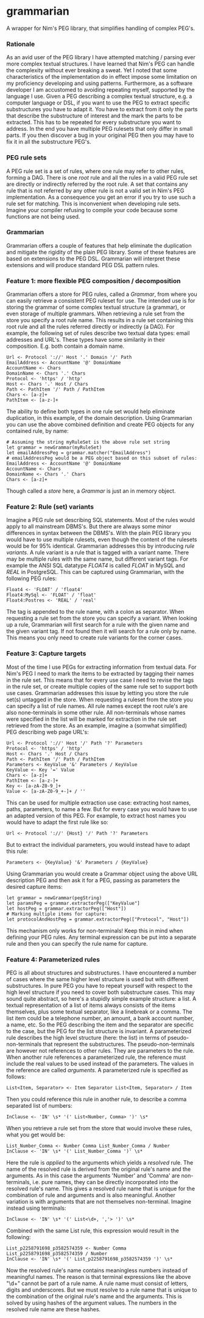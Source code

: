 # grammarian
A wrapper for Nim's PEG library, that simplifies handling of complex PEG's.
### Rationale
As an avid user of the PEG library I have attempted matching / parsing ever more complex textual structures. 
I have learned that Nim's PEG can handle the complexity without ever breaking a sweat. Yet I noted that some
characteristics of the implementation do in effect impose some limitation on my proficiency developing and
using patterns. Furthermore, as a software developer I am accustomed to avoiding repeating myself, supported
by the language I use. Given a PEG describing a complex textual structure, e.g. a computer language or DSL,
if you want to use the PEG to extract specific substructures you have to adapt it. You have to extract from it
only the parts that describe the substructure of interest and the mark the parts to be extracted. This has to be
repeated for every substructure you want to address. In the end you have multiple PEG rulesets that only differ
in small parts. If you then discover a bug in your original PEG then you may have to fix it in all the 
substructure PEG's.
### PEG rule sets
A PEG rule set is a set of rules, where one rule may refer to other rules, forming a DAG. There is one *root*
rule and all the rules in a valid PEG rule set are directly or indirectly referred by the root rule. A set 
that contains any rule that is not referred by any other rule is not a valid set in Nim's PEG implementation.
As a consequence you get an error if you try to use such a rule set for matching. This is inconvenient when
developing rule sets. Imagine your compiler refusing to compile your code because some functions are not being
used.
### Grammarian
Grammarian offers a couple of features that help eliminate the duplication and mitigate the rigidity of the
plain PEG library. Some of these features are based on extensions to the PEG DSL. Grammarian will interpret
these extensions and will produce standard PEG DSL pattern rules.
### Feature 1: more flexible PEG composition / decomposition
Grammarian offers a store for PEG rules, called a *Grammar*, from where you can easily retrieve a consistent PEG 
ruleset for use. The intended use is for storing the grammar of some complex textual structure (a grammar), or 
even storage of multiple grammars. When retrieving a rule set from the store you specify a root rule name. This
results in a rule set containing this root rule and all the rules referred directly or indirectly (a DAG).
For example, the following set of rules describe two textual data types: email addresses and URL's. These types
have some similarity in their composition. E.g. both contain a domain name. 
```
Url <- Protocol '://' Host '.' Domain '/' Path
EmailAddress <- AccountName '@' DomainName
AccountName <- Chars
DomainName <- Chars '.' Chars
Protocol <- 'https' / 'http'
Host <- Chars '.' Host / Chars
Path <- PathItem '/' Path / PathItem
Chars <- [a-z]+
PathItem <- [a-z-]+
```
The ability to define both types in one rule set would help eliminate duplication, in this example, of the
domain description. Using Grammarian you can use the above combined definition and create PEG objects
for any contained rule, by name:
```
# Assuming the string myRuleSet is the above rule set string
let grammar = newGrammar(myRuleSet)
let emailAddressPeg = grammar.matcher("EmailAddress")
# emailAddressPeg would be a PEG object based on this subset of rules:
EmailAddress <- AccountName '@' DomainName
AccountName <- Chars
DomainName <- Chars '.' Chars
Chars <- [a-z]+
```
Though called a *store* here, a *Grammar* is just an in memory object. 
### Feature 2: Rule (set) variants
Imagine a PEG rule set describing SQL statements. Most of the rules would apply to all mainstream DBMS's. But
there are always some minor differences in syntax between the DBMS's. With the plain PEG library you would have
to use multiple rulesets, even though the content of the rulesets would be for 95% identical. Grammarian 
addresses this by introducing _rule variants_. A rule variant is a rule that is tagged with a variant name.
There may be multiple rules with the same name, but different variant tags. For example the ANSI SQL datatype
_FLOAT4_ is called _FLOAT_ in MySQL and _REAL_ in PostgreSQL. This can be captured using Grammarian, with the
following PEG rules:
```
Float4 <- 'FLOAT' / 'float4'
Float4:MySql <- 'FLOAT' / 'float'
Float4:Postres <- 'REAL' / 'real'
```
The tag is appended to the rule name, with a colon as separator.
When requesting a rule set from the store you can specify a variant. When looking up a rule, Grammarian will
first search for a rule with the given name and the given variant tag. If not found then it will search for
a rule only by name. This means you only need to create rule variants for the corner cases.
### Feature 3: Capture targets
Most of the time I use PEGs for extracting information from textual data. For Nim's PEG I need to mark the
items to be extracted by tagging their names in the rule set. This means that for every use case I need to
revise the tags in the rule set, or create multiple copies of the same rule set to support both use cases.
Grammarian addresses this issue by letting you store the rule set(s) untagged in the store. When requesting
a ruleset from the store you can specify a list of rule names. All rule names except the root rule's are
also none-terminals in some other rule. All non-terminals whose names were specified in the list will be
marked for extraction in the rule set retrieved from the store.
As an example, imagine a (somwhat simplified) PEG describing web page URL's:
```
Url <- Protocol '://' Host '/' Path '?' Parameters
Protocol <- 'https' / 'http'
Host <- Chars '.' Host / Chars
Path <- PathItem '/' Path / PathItem
Parameters <- KeyValue '&' Parameters / KeyValue
KeyValue <- Key '=' Value
Chars <- [a-z]+
PathItem <- [a-z-]+
Key <- [a-zA-Z0-9_]+
Value <- [a-zA-Z0-9_+-]+ / ''
```
This can be used for multiple extraction use case: extracting host names, paths, parameters, to name a few.
But for every case you would have to use an adapted version of this PEG. For example, to extract host names
you would have to adapt the first rule like so:
```
Url <- Protocol '://' {Host} '/' Path '?' Parameters
```
But to extract the individual parameters, you would instead have to adapt this rule:
```
Parameters <- {KeyValue} '&' Parameters / {KeyValue}
```
Using Grammarian you would create a Grammar object using the above URL description PEG and then ask it for
a PEG, passing as parameters the desired capture items:
```
let grammar = newGrammar(pegString)
let paramsPeg = grammar.extractorPeg(["KeyValue"]
let hostPeg = grammar.extractorPeg(["Host"])
# Marking multiple items for capture:
let protocolAndHostPeg = grammar.extractorPeg(["Protocol", "Host"])

```
This mechanism only works for non-terminals! Keep this in mind when defining your PEG rules. Any terminal
expression can be put into a separate rule and then you can specify the rule name for capture.
### Feature 4: Parameterized rules
PEG is all about structures and substructures. I have encountered a number of cases where the same higher
level structure is used but with different substructures. In pure PEG you have to repeat yourself with 
respect to the high level structure if you need to cover both substructure cases. This may sound quite 
abstract, so here's a stupidly simple example structure: a list. A textual representation of a list of
items always consists of the items themselves, plus some textual separator, like a linebreak or a comma.
The list item could be a telephone number, an amount, a bank account number, a name, etc. So the PEG
describing the item and the separator are specific to the case, but the PEG for the list structure is
invariant. A parameterized rule describes the high level structure (here: the list) in terms of
pseudo-non-terminals that represent the substructures. The pseudo-non-terminals are however not
references to other rules. They are parameters to the rule. When another rule references a parameterized 
rule, the reference must include the real values to be used instead of the parameters. The values in the
reference are called *arguments*.
A parameterized rule is specified as follows:
```
List<Item, Separator> <- Item Separator List<Item, Separator> / Item
```
Then you could reference this rule in another rule, to describe a comma separated list of numbers:
```
InClause <- 'IN' \s* '(' List<Number, Comma> ')' \s*
```
When you retrieve a rule set from the store that would involve these rules, what you get would be:
```
List_Number_Comma <- Number Comma List_Number_Comma / Number
InClause <- 'IN' \s* '(' List_Number_Comma ')' \s*
```
Here the rule is *applied* to the arguments which yields a *resolved* rule. The name of the resolved rule
is derived from the original rule's name and the arguments. As in this case the arguments 'Number' and
'Comma' are non-terminals, i.e. pure names, they can be directly incorporated into the resolved rule's name.
This gives a resolved rule name that is unique for the combination of rule and arguments and is also 
meaningful.
Another variation is with arguments that are not themselves non-terminal. Imagine instead using terminals:
```
InClause <- 'IN' \s* '(' List<\d+, ','> ')' \s*
```
Combined with the same List rule, this expression would result in the following:
```
List_p2258791698_p3582574359 <- Number Comma List_p2258791698_p3582574359 / Number
InClause <- 'IN' \s* '(' List_p2258791698_p3582574359 ')' \s*
```
Now the resolved rule's name contains meaningless numbers instead of meaningful names. The reason is that
terminal expressions like the above "\d+" cannot be part of a rule name. A rule name must consist of
letters, digits and underscores. But we must resolve to a rule name that is unique to the combination
of the original rule's name and the arguments. This is solved by using hashes of the argument values.
The numbers in the resolved rule name are these hashes.

